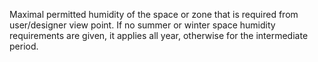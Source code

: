 Maximal permitted humidity of the space or zone that is required from user/designer view point. If no summer or winter space humidity requirements are given, it applies all year, otherwise for the intermediate period.
